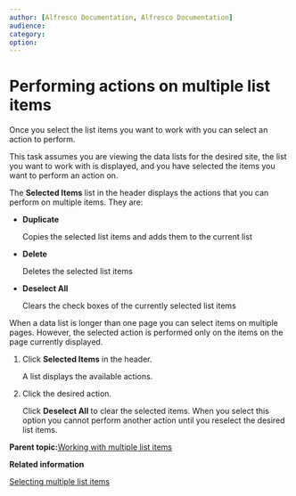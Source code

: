 ```yaml
---
author: [Alfresco Documentation, Alfresco Documentation]
audience: 
category: 
option: 
---
```


# Performing actions on multiple list items

Once you select the list items you want to work with you can select an action to perform.

This task assumes you are viewing the data lists for the desired site, the list you want to work with is displayed, and you have selected the items you want to perform an action on.

The **Selected Items** list in the header displays the actions that you can perform on multiple items. They are:

-   **Duplicate**

    Copies the selected list items and adds them to the current list

-   **Delete**

    Deletes the selected list items

-   **Deselect All**

    Clears the check boxes of the currently selected list items


When a data list is longer than one page you can select items on multiple pages. However, the selected action is performed only on the items on the page currently displayed.

1.  Click **Selected Items** in the header.

    A list displays the available actions.

2.  Click the desired action.

    Click **Deselect All** to clear the selected items. When you select this option you cannot perform another action until you reselect the desired list items.


**Parent topic:**[Working with multiple list items](../concepts/datalists-item-multiple.md)

**Related information**  


[Selecting multiple list items](datalists-item-multiple-select.md)

